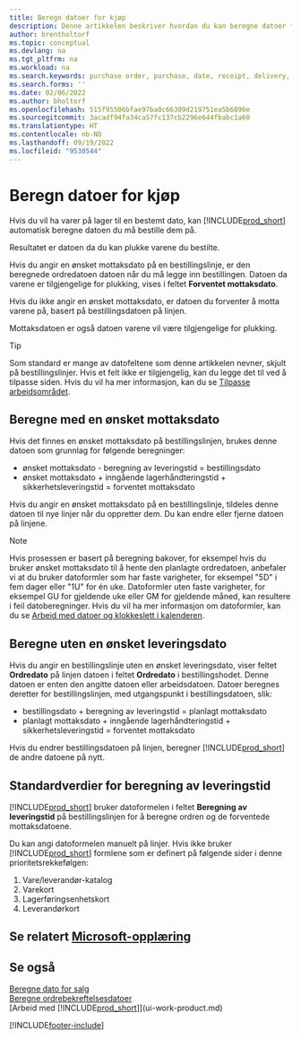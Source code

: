 ```yaml
---
title: Beregn datoer for kjøp
description: Denne artikkelen beskriver hvordan du kan beregne datoer for kjøp.
author: brentholtorf
ms.topic: conceptual
ms.devlang: na
ms.tgt_pltfrm: na
ms.workload: na
ms.search.keywords: purchase order, purchase, date, receipt, delivery, lead time
ms.search.forms: ''
ms.date: 02/06/2022
ms.author: bholtorf
ms.openlocfilehash: 515f95506bfae97ba0c66389d219751ea5b6896e
ms.sourcegitcommit: 3acadf94fa34ca57fc137cb2296e644fbabc1a60
ms.translationtype: HT
ms.contentlocale: nb-NO
ms.lasthandoff: 09/19/2022
ms.locfileid: "9530544"
---
```

# <a name="calculate-dates-for-purchases"></a>Beregn datoer for kjøp

Hvis du vil ha varer på lager til en bestemt dato, kan [!INCLUDE[prod_short](includes/prod_short.md)] automatisk beregne datoen du må bestille dem på. 

Resultatet er datoen da du kan plukke varene du bestilte.  

Hvis du angir en ønsket mottaksdato på en bestillingslinje, er den beregnede ordredatoen datoen når du må legge inn bestillingen. Datoen da varene er tilgjengelige for plukking, vises i feltet **Forventet mottaksdato**.  

Hvis du ikke angir en ønsket mottaksdato, er datoen du forventer å motta varene på, basert på bestillingsdatoen på linjen. 

Mottaksdatoen er også datoen varene vil være tilgjengelige for plukking.  

> [!TIP]
> Som standard er mange av datofeltene som denne artikkelen nevner, skjult på bestillingslinjer. Hvis et felt ikke er tilgjengelig, kan du legge det til ved å tilpasse siden. Hvis du vil ha mer informasjon, kan du se [Tilpasse arbeidsområdet](ui-personalization-user.md).

## <a name="calculating-with-a-requested-receipt-date"></a>Beregne med en ønsket mottaksdato

Hvis det finnes en ønsket mottaksdato på bestillingslinjen, brukes denne datoen som grunnlag for følgende beregninger:  

- ønsket mottaksdato - beregning av leveringstid = bestillingsdato  
- ønsket mottaksdato + inngående lagerhåndteringstid + sikkerhetsleveringstid = forventet mottaksdato  

Hvis du angir en ønsket mottaksdato på en bestillingslinje, tildeles denne datoen til nye linjer når du oppretter dem. Du kan endre eller fjerne datoen på linjene.  

> [!NOTE]
> Hvis prosessen er basert på beregning bakover, for eksempel hvis du bruker ønsket mottaksdato til å hente den planlagte ordredatoen, anbefaler vi at du bruker datoformler som har faste varigheter, for eksempel "5D" i fem dager eller "1U" for én uke. Datoformler uten faste varigheter, for eksempel GU for gjeldende uke eller GM for gjeldende måned, kan resultere i feil datoberegninger. Hvis du vil ha mer informasjon om datoformler, kan du se [Arbeid med datoer og klokkeslett i kalenderen](ui-enter-date-ranges.md).

## <a name="calculating-without-a-requested-delivery-date"></a>Beregne uten en ønsket leveringsdato

Hvis du angir en bestillingslinje uten en ønsket leveringsdato, viser feltet **Ordredato** på linjen datoen i feltet **Ordredato** i bestillingshodet. Denne datoen er enten den angitte datoen eller arbeidsdatoen. Datoer beregnes deretter for bestillingslinjen, med utgangspunkt i bestillingsdatoen, slik:  

- bestillingsdato + beregning av leveringstid = planlagt mottaksdato  
- planlagt mottaksdato + inngående lagerhåndteringstid + sikkerhetsleveringstid = forventet mottaksdato  

Hvis du endrer bestillingsdatoen på linjen, beregner [!INCLUDE[prod_short](includes/prod_short.md)] de andre datoene på nytt.  

## <a name="default-values-for-lead-time-calculation"></a>Standardverdier for beregning av leveringstid

[!INCLUDE[prod_short](includes/prod_short.md)] bruker datoformelen i feltet **Beregning av leveringstid** på bestillingslinjen for å beregne ordren og de forventede mottaksdatoene.  

Du kan angi datoformelen manuelt på linjer. Hvis ikke bruker [!INCLUDE[prod_short](includes/prod_short.md)] formlene som er definert på følgende sider i denne prioritetsrekkefølgen:

1. Vare/leverandør-katalog
2. Varekort
3. Lagerføringsenhetskort
4. Leverandørkort

## <a name="see-related-microsoft-training"></a>Se relatert [Microsoft-opplæring](/training/modules/estimate-receipt-dates-dynamics-365-business-central/)

## <a name="see-also"></a>Se også

[Beregne dato for salg](sales-date-calculation-for-sales.md)  
[Beregne ordrebekreftelsesdatoer](sales-how-to-calculate-order-promising-dates.md)  
[Arbeid med [!INCLUDE[prod_short](includes/prod_short.md)]](ui-work-product.md)  


[!INCLUDE[footer-include](includes/footer-banner.md)]
